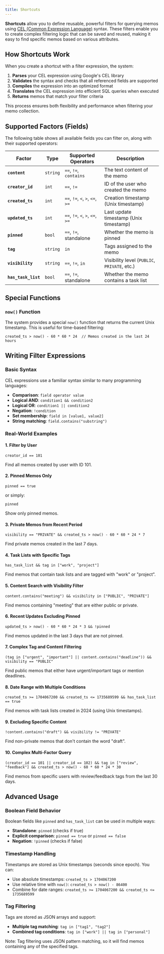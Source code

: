 ```yaml
---
title: Shortcuts
---
```


**Shortcuts** allow you to define reusable, powerful filters for querying memos using [CEL (Common Expression Language)](https://github.com/google/cel-spec) syntax. These filters enable you to create complex filtering logic that can be saved and reused, making it easy to find specific memos based on various attributes.

## How Shortcuts Work

When you create a shortcut with a filter expression, the system:

1. **Parses** your CEL expression using Google's CEL library
2. **Validates** the syntax and checks that all referenced fields are supported
3. **Compiles** the expression into an optimized format
4. **Translates** the CEL expression into efficient SQL queries when executed
5. **Returns** memos that match your filter criteria

This process ensures both flexibility and performance when filtering your memo collection.

## Supported Factors (Fields)

The following table shows all available fields you can filter on, along with their supported operators:

| **Factor**          | **Type** | **Supported Operators**          | **Description**                              |
| ------------------- | -------- | -------------------------------- | -------------------------------------------- |
| **`content`**       | `string` | `==`, `!=`, `contains`           | The text content of the memo                 |
| **`creator_id`**    | `int`    | `==`, `!=`                       | ID of the user who created the memo          |
| **`created_ts`**    | `int`    | `==`, `!=`, `<`, `>`, `<=`, `>=` | Creation timestamp (Unix timestamp)          |
| **`updated_ts`**    | `int`    | `==`, `!=`, `<`, `>`, `<=`, `>=` | Last update timestamp (Unix timestamp)       |
| **`pinned`**        | `bool`   | `==`, `!=`, standalone           | Whether the memo is pinned                   |
| **`tag`**           | `string` | `in`                             | Tags assigned to the memo                    |
| **`visibility`**    | `string` | `==`, `!=`, `in`                 | Visibility level (`PUBLIC`, `PRIVATE`, etc.) |
| **`has_task_list`** | `bool`   | `==`, `!=`, standalone           | Whether the memo contains a task list        |

## Special Functions

### `now()` Function

The system provides a special `now()` function that returns the current Unix timestamp. This is useful for time-based filtering:

```cel
created_ts > now() - 60 * 60 * 24  // Memos created in the last 24 hours
```

## Writing Filter Expressions

### Basic Syntax

CEL expressions use a familiar syntax similar to many programming languages:

- **Comparison**: `field operator value`
- **Logical AND**: `condition1 && condition2`
- **Logical OR**: `condition1 || condition2`
- **Negation**: `!condition`
- **Set membership**: `field in [value1, value2]`
- **String matching**: `field.contains("substring")`

### Real-World Examples

#### 1. Filter by User

```cel
creator_id == 101
```

Find all memos created by user with ID 101.

#### 2. Pinned Memos Only

```cel
pinned == true
```

or simply:

```cel
pinned
```

Show only pinned memos.

#### 3. Private Memos from Recent Period

```cel
visibility == "PRIVATE" && created_ts > now() - 60 * 60 * 24 * 7
```

Find private memos created in the last 7 days.

#### 4. Task Lists with Specific Tags

```cel
has_task_list && tag in ["work", "project"]
```

Find memos that contain task lists and are tagged with "work" or "project".

#### 5. Content Search with Visibility Filter

```cel
content.contains("meeting") && visibility in ["PUBLIC", "PRIVATE"]
```

Find memos containing "meeting" that are either public or private.

#### 6. Recent Updates Excluding Pinned

```cel
updated_ts > now() - 60 * 60 * 24 * 3 && !pinned
```

Find memos updated in the last 3 days that are not pinned.

#### 7. Complex Tag and Content Filtering

```cel
(tag in ["urgent", "important"] || content.contains("deadline")) && visibility == "PUBLIC"
```

Find public memos that either have urgent/important tags or mention deadlines.

#### 8. Date Range with Multiple Conditions

```cel
created_ts >= 1704067200 && created_ts <= 1735689599 && has_task_list == true
```

Find memos with task lists created in 2024 (using Unix timestamps).

#### 9. Excluding Specific Content

```cel
!content.contains("draft") && visibility != "PRIVATE"
```

Find non-private memos that don't contain the word "draft".

#### 10. Complex Multi-Factor Query

```cel
(creator_id == 101 || creator_id == 102) && tag in ["review", "feedback"] && created_ts > now() - 60 * 60 * 24 * 30
```

Find memos from specific users with review/feedback tags from the last 30 days.

## Advanced Usage

### Boolean Field Behavior

Boolean fields like `pinned` and `has_task_list` can be used in multiple ways:

- **Standalone**: `pinned` (checks if true)
- **Explicit comparison**: `pinned == true` or `pinned == false`
- **Negation**: `!pinned` (checks if false)

### Timestamp Handling

Timestamps are stored as Unix timestamps (seconds since epoch). You can:

- Use absolute timestamps: `created_ts > 1704067200`
- Use relative time with `now()`: `created_ts > now() - 86400`
- Combine for date ranges: `created_ts >= 1704067200 && created_ts <= 1735689599`

### Tag Filtering

Tags are stored as JSON arrays and support:

- **Multiple tag matching**: `tag in ["tag1", "tag2"]`
- **Combined tag conditions**: `tag in ["work"] || tag in ["personal"]`

Note: Tag filtering uses JSON pattern matching, so it will find memos containing any of the specified tags.
